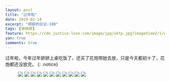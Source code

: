 ```yaml
---
layout: post
title: "过年啦"
date: 2019-02-14
excerpt: "妍妍的日记-100"
tags: [徐晓妍]
feature: https://cdn.justice-love.com/image/jpg/xktp.jpg?imageView2/1/w/1200/h/500
yan: true
comments: true
---
```

过年啦，今年过年妍妍上桌吃饭了，还买了花炮带她去放，只是今天都初十了，花炮都还没放完。
{: .notice}
<figure>
    <img src="{{ site.staticUrl }}/yanyan/image/2019guonian1.jpg" />
    <img src="{{ site.staticUrl }}/yanyan/image/2019guonian2.jpg" />
    <img src="{{ site.staticUrl }}/yanyan/image/2019guonian3.jpg" />
    <img src="{{ site.staticUrl }}/yanyan/image/2019guonian4.jpg" />
    <img src="{{ site.staticUrl }}/yanyan/image/2019guonian5.jpg" />
    <img src="{{ site.staticUrl }}/yanyan/image/2019guonian6.jpg" />
    <img src="{{ site.staticUrl }}/yanyan/image/2019guonian7.jpg" />
    <img src="{{ site.staticUrl }}/yanyan/image/2019guonian8.jpg" />
    <img src="{{ site.staticUrl }}/yanyan/image/2019guonian9.jpg" />
    <img src="{{ site.staticUrl }}/yanyan/image/2019guonian10.jpg" />
    <img src="{{ site.staticUrl }}/yanyan/image/2019guonian11.jpg" />
</figure>
